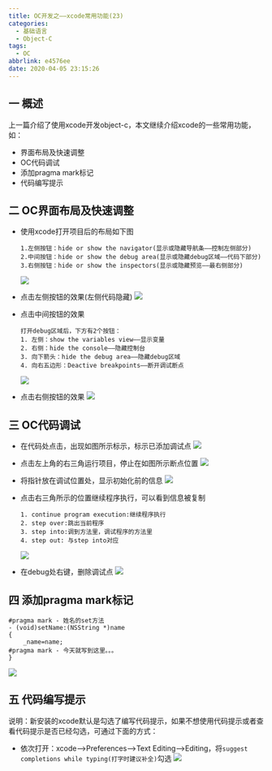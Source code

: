 ```yaml
---
title: OC开发之——xcode常用功能(23)
categories:
  - 基础语言
  - Object-C
tags:
  - OC
abbrlink: e4576ee
date: 2020-04-05 23:15:26
---
```

## 一 概述

上一篇介绍了使用xcode开发object-c，本文继续介绍xcode的一些常用功能，如：

* 界面布局及快速调整
* OC代码调试
* 添加pragma mark标记
* 代码编写提示

<!--more-->

## 二 OC界面布局及快速调整

* 使用xcode打开项目后的布局如下图

  ```
  1.左侧按钮：hide or show the navigator(显示或隐藏导航条——控制左侧部分)
  2.中间按钮：hide or show the debug area(显示或隐藏debug区域——代码下部分)
  3.右侧按钮：hide or show the inspectors(显示或隐藏预览——最右侧部分)
  ```

  ![][1]
  
* 点击左侧按钮的效果(左侧代码隐藏)
	![][2]
	
* 点击中间按钮的效果
	
	```
	打开debug区域后，下方有2个按钮：
	1. 左侧：show the variables view——显示变量
	2. 右侧：hide the console——隐藏控制台
	3. 向下箭头：hide the debug area——隐藏debug区域
	4. 向右五边形：Deactive breakpoints——断开调试断点
	```

    ![][3]

* 点击右侧按钮的效果
	![][4]

## 三 OC代码调试

* 在代码处点击，出现如图所示标示，标示已添加调试点
	![][5]
	
* 点击左上角的右三角运行项目，停止在如图所示断点位置
	![][6]
	
* 将指针放在调试位置处，显示初始化前的信息
	![][7]
	
* 点击右三角所示的位置继续程序执行，可以看到信息被复制
	
	```
	1. continue program execution:继续程序执行
	2. step over:跳出当前程序
	3. step into:调到方法里，调试程序的方法里
	4. step out: 与step into对应
	```
    ![][8]

* 在debug处右键，删除调试点
	![][9]

## 四 添加pragma mark标记

```
#pragma mark - 姓名的set方法
- (void)setName:(NSString *)name
{
    _name=name;
#pragma mark - 今天就写到这里。。。
}
```

![][10]

## 五 代码编写提示
说明：新安装的xcode默认是勾选了编写代码提示，如果不想使用代码提示或者查看代码提示是否已经勾选，可通过下面的方式：

* 依次打开：xcode——>Preferences——>Text Editing——>Editing，将`suggest completions while typing(打字时建议补全)`勾选
	![][11]
  



[1]:https://cdn.jsdelivr.net/gh/PGzxc/CDN@master/blog-image//oc-xcode-code-preview-full.png
[2]:https://cdn.jsdelivr.net/gh/PGzxc/CDN@master/blog-image//oc-xcode-code-preview-left-hidden.png
[3]:https://cdn.jsdelivr.net/gh/PGzxc/CDN@master/blog-image//oc-xcode-code-preview-middle-show.png
[4]:https://cdn.jsdelivr.net/gh/PGzxc/CDN@master/blog-image//oc-xcode-code-preview-right-hide.png
[5]:https://cdn.jsdelivr.net/gh/PGzxc/CDN@master/blog-image//oc-xcode-code-debug-point-add.png
[6]:https://cdn.jsdelivr.net/gh/PGzxc/CDN@master/blog-image//oc-xcode-code-debug-run.png
[7]:https://cdn.jsdelivr.net/gh/PGzxc/CDN@master/blog-image//oc-xcode-code-debug-point-first.png
[8]:https://cdn.jsdelivr.net/gh/PGzxc/CDN@master/blog-image//oc-xcode-code-debug-point-revalue.png
[9]:https://cdn.jsdelivr.net/gh/PGzxc/CDN@master/blog-image//oc-xcode-code-debug-point-delete.png
[10]:https://cdn.jsdelivr.net/gh/PGzxc/CDN@master/blog-image//oc-xcode-code-pragram-mark.png
[11]:https://cdn.jsdelivr.net/gh/PGzxc/CDN@master/blog-image//oc-xcode-code-suggest-code.png
